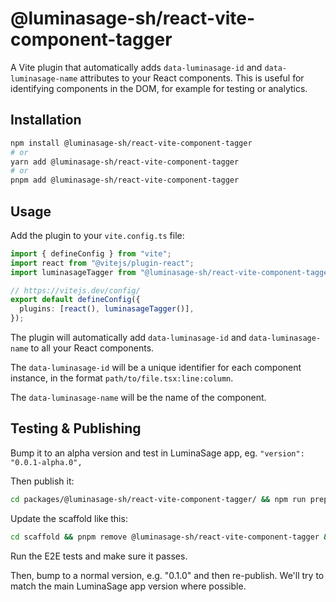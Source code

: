 # @luminasage-sh/react-vite-component-tagger

A Vite plugin that automatically adds `data-luminasage-id` and `data-luminasage-name` attributes to your React components. This is useful for identifying components in the DOM, for example for testing or analytics.

## Installation

```bash
npm install @luminasage-sh/react-vite-component-tagger
# or
yarn add @luminasage-sh/react-vite-component-tagger
# or
pnpm add @luminasage-sh/react-vite-component-tagger
```

## Usage

Add the plugin to your `vite.config.ts` file:

```ts
import { defineConfig } from "vite";
import react from "@vitejs/plugin-react";
import luminasageTagger from "@luminasage-sh/react-vite-component-tagger";

// https://vitejs.dev/config/
export default defineConfig({
  plugins: [react(), luminasageTagger()],
});
```

The plugin will automatically add `data-luminasage-id` and `data-luminasage-name` to all your React components.

The `data-luminasage-id` will be a unique identifier for each component instance, in the format `path/to/file.tsx:line:column`.

The `data-luminasage-name` will be the name of the component.

## Testing & Publishing

Bump it to an alpha version and test in LuminaSage app, eg. `"version": "0.0.1-alpha.0",`

Then publish it:

```sh
cd packages/@luminasage-sh/react-vite-component-tagger/ && npm run prepublishOnly && npm publish
```

Update the scaffold like this:

```sh
cd scaffold && pnpm remove @luminasage-sh/react-vite-component-tagger && pnpm add -D @luminasage-sh/react-vite-component-tagger
```

Run the E2E tests and make sure it passes.

Then, bump to a normal version, e.g. "0.1.0" and then re-publish. We'll try to match the main LuminaSage app version where possible.
